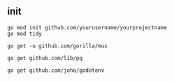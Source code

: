 ## init

```
go mod init github.com/yourusername/yourprojectname
go mod tidy
```

```
go get -u github.com/gorilla/mux
```

```
go get github.com/lib/pq
```

```
go get github.com/joho/godotenv
```
